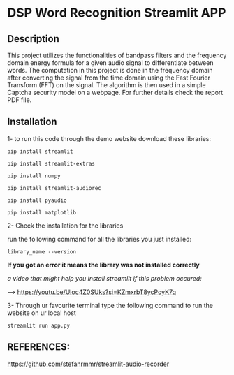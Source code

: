 # DSP Word Recognition Streamlit APP
## Description
This project utilizes the functionalities of bandpass filters and the frequency domain energy formula for a given audio signal to differentiate between words. The computation in this project is done in the frequency domain after converting the signal from the time domain using the Fast Fourier Transform (FFT) on the signal. The algorithm is then used in a simple Captcha security model on a webpage.
For further details check the report PDF file.

## Installation
1- to run this code through the demo website download these libraries:

`pip install streamlit`

`pip install streamlit-extras`

`pip install numpy`

`pip install streamlit-audiorec`

`pip install pyaudio`

`pip install matplotlib`

2- Check the installation for the libraries
   
run the following command for all the libraries you just installed:
   
`library_name --version`
   
**If you got an error it means the library was not installed correctly**
   
*a video that might help you install streamlit if this problem occured:*
   
--> https://youtu.be/Uloc4Z0SUks?si=KZmxrbT8ycPoyK7q

3- Through ur favourite terminal type the following command to run the website on ur local host

`streamlit run app.py`

## REFERENCES:
https://github.com/stefanrmmr/streamlit-audio-recorder
